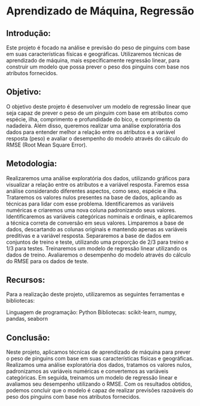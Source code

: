 # Aprendizado de Máquina, Regressão


## Introdução:

Este projeto é focado na análise e previsão do peso de pinguins com base em suas características físicas e geográficas. Utilizaremos técnicas de aprendizado de máquina, mais especificamente regressão linear, para construir um modelo que possa prever o peso dos pinguins com base nos atributos fornecidos.

## Objetivo:

O objetivo deste projeto é desenvolver um modelo de regressão linear que seja capaz de prever o peso de um pinguim com base em atributos como espécie, ilha, comprimento e profundidade do bico, e comprimento da nadadeira. Além disso, queremos realizar uma análise exploratória dos dados para entender melhor a relação entre os atributos e a variável resposta (peso) e avaliar o desempenho do modelo através do cálculo do RMSE (Root Mean Square Error).

## Metodologia:

Realizaremos uma análise exploratória dos dados, utilizando gráficos para visualizar a relação entre os atributos e a variável resposta. Faremos essa análise considerando diferentes aspectos, como sexo, espécie e ilha.
Trataremos os valores nulos presentes na base de dados, aplicando as técnicas para lidar com esse problema.
Identificaremos as variáveis numéricas e criaremos uma nova coluna padronizando seus valores.
Identificaremos as variáveis categóricas nominais e ordinais, e aplicaremos a técnica correta de conversão em seus valores.
Limparemos a base de dados, descartando as colunas originais e mantendo apenas as variáveis preditivas e a variável resposta.
Separaremos a base de dados em conjuntos de treino e teste, utilizando uma proporção de 2/3 para treino e 1/3 para testes.
Treinaremos um modelo de regressão linear utilizando os dados de treino.
Avaliaremos o desempenho do modelo através do cálculo do RMSE para os dados de teste.

## Recursos:

Para a realização deste projeto, utilizaremos as seguintes ferramentas e bibliotecas:

Linguagem de programação: Python
Bibliotecas: scikit-learn, numpy, pandas, seaborn

## Conclusão:

Neste projeto, aplicamos técnicas de aprendizado de máquina para prever o peso de pinguins com base em suas características físicas e geográficas. Realizamos uma análise exploratória dos dados, tratamos os valores nulos, padronizamos as variáveis numéricas e convertemos as variáveis categóricas. Em seguida, treinamos um modelo de regressão linear e avaliamos seu desempenho utilizando o RMSE. Com os resultados obtidos, podemos concluir que o modelo é capaz de realizar previsões razoáveis do peso dos pinguins com base nos atributos fornecidos.
